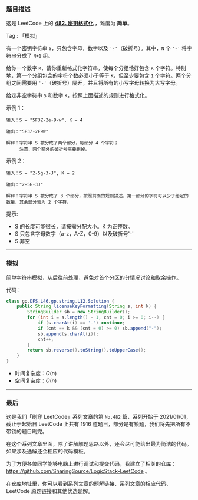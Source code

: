 ### 题目描述

这是 LeetCode 上的 **[482. 密钥格式化](https://leetcode-cn.com/problems/license-key-formatting/solution/gong-shui-san-xie-jian-dan-zi-fu-chuan-m-piya/)** ，难度为 **简单**。

Tag : 「模拟」

有一个密钥字符串 `S`，只包含字母，数字以及 `'-'`（破折号）。其中，`N` 个 `'-'` 将字符串分成了 `N+1` 组。

给你一个数字 `K`，请你重新格式化字符串，使每个分组恰好包含 `K` 个字符。特别地，第一个分组包含的字符个数必须小于等于 `K`，但至少要包含 `1` 个字符。两个分组之间需要用 `'-'`（破折号）隔开，并且将所有的小写字母转换为大写字母。

给定非空字符串 `S` 和数字 `K`，按照上面描述的规则进行格式化。

示例 1：
```
输入：S = "5F3Z-2e-9-w", K = 4

输出："5F3Z-2E9W"

解释：字符串 S 被分成了两个部分，每部分 4 个字符；
     注意，两个额外的破折号需要删掉。
```
示例 2：
```
输入：S = "2-5g-3-J", K = 2

输出："2-5G-3J"

解释：字符串 S 被分成了 3 个部分，按照前面的规则描述，第一部分的字符可以少于给定的数量，其余部分皆为 2 个字符。
```

提示:
* S 的长度可能很长，请按需分配大小。K 为正整数。
* S 只包含字母数字（a-z，A-Z，0-9）以及破折号'-'
* S 非空

---

### 模拟

简单字符串模拟，从后往前处理，避免对首个分区的分情况讨论和取余操作。

代码：
```Java
class gp.DFS.L46.gp.string.L12.Solution {
    public String licenseKeyFormatting(String s, int k) {
        StringBuilder sb = new StringBuilder();
        for (int i = s.length() - 1, cnt = 0; i >= 0; i--) {
            if (s.charAt(i) == '-') continue;
            if (cnt == k && (cnt = 0) >= 0) sb.append("-");
            sb.append(s.charAt(i));
            cnt++;
        }
        return sb.reverse().toString().toUpperCase();
    }
}
```
* 时间复杂度：$O(n)$
* 空间复杂度：$O(n)$

---

### 最后

这是我们「刷穿 LeetCode」系列文章的第 `No.482` 篇，系列开始于 2021/01/01，截止于起始日 LeetCode 上共有 1916 道题目，部分是有锁题，我们将先把所有不带锁的题目刷完。

在这个系列文章里面，除了讲解解题思路以外，还会尽可能给出最为简洁的代码。如果涉及通解还会相应的代码模板。

为了方便各位同学能够电脑上进行调试和提交代码，我建立了相关的仓库：https://github.com/SharingSource/LogicStack-LeetCode 。

在仓库地址里，你可以看到系列文章的题解链接、系列文章的相应代码、LeetCode 原题链接和其他优选题解。


